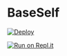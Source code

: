 # BaseSelf

[![Deploy](https://www.herokucdn.com/deploy/button.svg)](https://heroku.com/deploy?template=https://github.com/fdhlgrphy/BaseSelf/)

[![Run on Repl.it](https://repl.it/badge/github/fdhlgrphy/BaseSelf)](https://repl.it/github/fdhlgrphy/BaseSelf)
